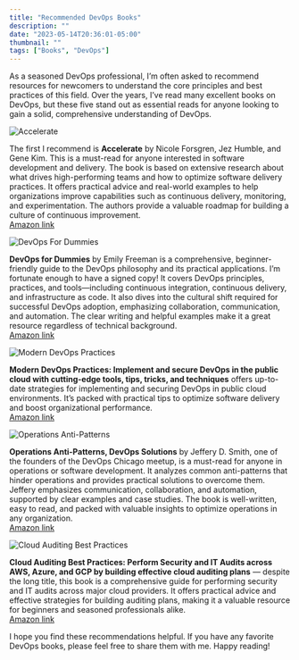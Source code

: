 ```yaml
---
title: "Recommended DevOps Books"
description: ""
date: "2023-05-14T20:36:01-05:00"
thumbnail: ""
tags: ["Books", "DevOps"]
---
```


As a seasoned DevOps professional, I’m often asked to recommend resources for newcomers to understand the core principles and best practices of this field. Over the years, I’ve read many excellent books on DevOps, but these five stand out as essential reads for anyone looking to gain a solid, comprehensive understanding of DevOps.

![Accelerate](https://gogorichiesitefiles.blob.core.windows.net/publicfiles/books/Accelerate.jpg)

The first I recommend is **Accelerate** by Nicole Forsgren, Jez Humble, and Gene Kim. This is a must-read for anyone interested in software development and delivery. The book is based on extensive research about what drives high-performing teams and how to optimize software delivery practices. It offers practical advice and real-world examples to help organizations improve capabilities such as continuous delivery, monitoring, and experimentation. The authors provide a valuable roadmap for building a culture of continuous improvement.  
[Amazon link](https://amzn.to/3IczzmK)

![DevOps For Dummies](https://gogorichiesitefiles.blob.core.windows.net/publicfiles/books/DevOps4Dummies.jpg)

**DevOps for Dummies** by Emily Freeman is a comprehensive, beginner-friendly guide to the DevOps philosophy and its practical applications. I’m fortunate enough to have a signed copy! It covers DevOps principles, practices, and tools—including continuous integration, continuous delivery, and infrastructure as code. It also dives into the cultural shift required for successful DevOps adoption, emphasizing collaboration, communication, and automation. The clear writing and helpful examples make it a great resource regardless of technical background.  
[Amazon link](https://amzn.to/42Bz65B)

![Modern DevOps Practices](https://gogorichiesitefiles.blob.core.windows.net/publicfiles/books/ModernDevOpsPractices.jpg)

**Modern DevOps Practices: Implement and secure DevOps in the public cloud with cutting-edge tools, tips, tricks, and techniques** offers up-to-date strategies for implementing and securing DevOps in public cloud environments. It’s packed with practical tips to optimize software delivery and boost organizational performance.  
[Amazon link](https://amzn.to/42zHOS5)

![Operations Anti-Patterns](https://gogorichiesitefiles.blob.core.windows.net/publicfiles/books/OperationsAnti-Patterns.jpg)

**Operations Anti-Patterns, DevOps Solutions** by Jeffery D. Smith, one of the founders of the DevOps Chicago meetup, is a must-read for anyone in operations or software development. It analyzes common anti-patterns that hinder operations and provides practical solutions to overcome them. Jeffery emphasizes communication, collaboration, and automation, supported by clear examples and case studies. The book is well-written, easy to read, and packed with valuable insights to optimize operations in any organization.  
[Amazon link](https://amzn.to/3o0IwbW)

![Cloud Auditing Best Practices](https://gogorichiesitefiles.blob.core.windows.net/publicfiles/books/CloudAuditingBestPractices.jpg)

**Cloud Auditing Best Practices: Perform Security and IT Audits across AWS, Azure, and GCP by building effective cloud auditing plans** — despite the long title, this book is a comprehensive guide for performing security and IT audits across major cloud providers. It offers practical advice and effective strategies for building auditing plans, making it a valuable resource for beginners and seasoned professionals alike.  
[Amazon link](https://amzn.to/3BpRcvv)

I hope you find these recommendations helpful. If you have any favorite DevOps books, please feel free to share them with me. Happy reading!